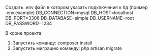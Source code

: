 Создать .env файл в котором указать подключения к бд
(пример .env.example)
DB_CONNECTION=mysql
DB_HOST=localhost
DB_PORT=3306
DB_DATABASE=simple
DB_USERNAME=root
DB_PASSWORD=1234

В корне проекта:
 1. Запустить команду: composer install
 2. Запустить миграцию команду: php artisan migrate 
